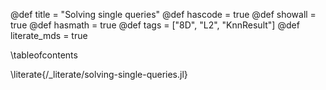 @def title = "Solving single queries"
@def hascode = true
@def showall = true
@def hasmath = true
@def tags = ["8D", "L2", "KnnResult"]
@def literate_mds = true


\tableofcontents

\literate{/_literate/solving-single-queries.jl}